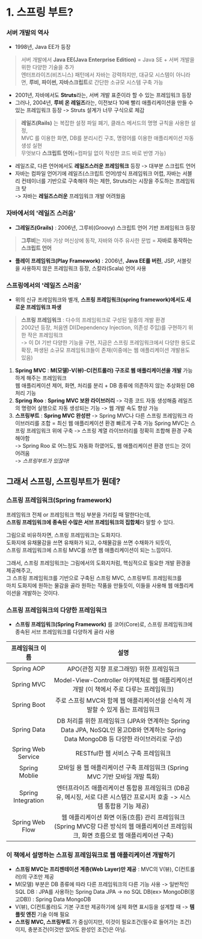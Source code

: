 # 1. 스프링 부트?

### 서버 개발의 역사

- 1998년, Java EE가 등장

>  서버 개발에서 **Java EE(Java Enterprise Edition)** = Java SE + 서버 개발을 위한 다양한 기술을 추가   
> 엔터프라이즈(비즈니스) 패턴에서 자바는 강력하지만, 대규모 시스템이 아니라면, **루비, 파이썬, 자바스크립트**로 간단한 소규모 시스템 구축 가능

- 2001년, 자바에서도 **Struts**라는, 서버 개발 표준이라 할 수 있는 프레임워크 등장
- 그러나, 2004년, **루비 온 레일즈**라는, 이전보다 10배 빨리 애플리케이션을 만들 수 있는 프레임워크 등장 -> Struts 설계가 너무 구식으로 체감

> **레일즈(Rails)** 는 복잡한 설정 파일 폐기, 클래스 메서드의 명명 규칙을 사용한 설정,   
> MVC 를 이용한 화면, DB를 분리시킨 구조, 명령어를 이용한 애플리케이션 자동 생성 실현  
> 무엇보다 **스크립트 언어**(=컴파일 없이 작성한 코드 바로 반영 가능)

- 레일즈로, 다른 언어에서도 **레일즈스러운 프레임워크** 등장 -> 대부분 스크립트 언어  
- 자바는 컴파일 언어기에 레일즈(스크립트 언어)방식 프레임워크 어렵, 자바는 서블리 컨테이너를 기반으로 구축해야 하는 제한, Struts라는 시장을 주도하는 프레임워크 탓   
-> 자바는 **레일즈스러운** 프레임워크 개발 어려웠음

### 자바에서의 '레일즈 스러움'

- **그레일즈(Grails)** : 2006년, 그루비(Groovy) 스크립트 언어 기반 프레임워크 등장  
> **그루비**는 자바 가상 머신상에 동작, 자바와 아주 유사한 문법 = **자바로 동작하는 스크립트 언어**

- **플레이 프레임워크(Play Framework)** : 2006년, **Java EE를 버린**, JSP, 서블릿을 사용하지 않은 프레임워크 등장, 스칼라(Scala) 언어 사용

### 스프링에서의 '레일즈 스러움'

- 위의 신규 프레임워크와 별개, **스프링 프레임워크(spring framework)에서도 새로운 프레임워크 파생**
> **스프링 프레임워크** : 다수의 프레임워크로 구성된 일종의 개발 환경  
> 2002년 등장, 처음엔 DI(Dependency Injection, 의존성 주입)를 구현하기 위한 작은 프레임워크  
> -> 이 DI 기반 다양한 기능을 구현, 지금은 스프링 프레임워크에서 다양한 용도로 확장, 파생된 소규모 프레임워크들이 존재(이중에는 웹 애플리케이션 개발용도 있음) 

1. **Spring MVC** : **M(모델)-V(뷰)-C(컨트롤러) 구조로 웹 애플리케이션을 개발** 가능하게 해주는 프레임워크  
    웹 애플리케이션 제어, 화면, 처리를 분리 + DB 종류에 의존하지 않는 추상화된 DB 처리 기능
2. **Spring Roo** : **Spring MVC 보완 라이브러리** -> 각종 코드 자동 생성해줌
    레일즈의 명령어 실행으로 자동 생성되는 기능 -> 웹 개발 속도 향상 가능
3. **스프링부트** : **Spring MVC 완성판** -> Spring MVC나 다른 스프링 프레임워크 라이브러리를 조합 = 최신 웹 애플리케이션 환경 빠르게 구축 가능
    Spring MVC는 스프링 프레임워크 위에 구축 -> 스프링 계열 라이브러리를 정확히 조합해 환경 구축해야함  
    -> Spring Roo 로 어느정도 자동화 하였어도, 웹 애플리케이션 환경 만드는 것이 어려움  
    -> *스프링부트가 있잖아!*
    
## 그래서 스프링, 스프링부트가 뭔데?

### 스프링 프레임워크(Spring framework)
프레임워크 전체 or 프레임워크 핵심 부분을 가리킬 때 말한다는데,  
**스프링 프레임워크에 종속된 수많은 서브 프레임워크의 집합체**라 말할 수 있다.  

그림으로 비유하자면, 스프링 프레임워크는 도화지다.  
도화지에 유채물감을 쓰면 유채화가 되고, 수채물감을 쓰면 수채화가 되듯이,  
스프링 프레임워크에 스프링 MVC를 쓰면 웹 애플리케이션이 되는 느낌이다.  

그래서, 스프링 프레임워크는 그림에서의 도화지처럼, 핵심적으로 필요한 개발 환경을 제공해주고,  
그 스프링 프레임워크를 기반으로 구축된 스프링 MVC, 스프링부트 프레임워크를  
마치 도화지에 원하는 물감을 골라 원하는 작품을 만들듯이, 이들을 사용해 웹 애플리케이션을 개발하는 것이다.

### 스프링 프레임워크의 다양한 프레임워크 

- **스프링 프레임워크(Spring Framework)** 를 코어(Core)로, 스프링 프레임워크에 종속된 서브 프레임워크를 다양하게 골라 사용

프레임워크 이름|설명
:---:|:---:
Spring AOP|APO(관점 지향 프로그래밍) 위한 프레임워크
Spring MVC|Model-View-Controller 아키텍쳐로 웹 애플리케이션 개발 (이 책에서 주로 다루는 프레임워크)
Spring Boot|주로 스프링 MVC와 함께 웹 애플리케이션을 신속히 개발할 수 있게 돕는 프레임워크
Spring Data|DB 처리를 위한 프레임워크 (JPA와 연계하는 Spring Data JPA, NoSQL인 몽고DB와 연계하는 Spring Data MongoDB 등 다양한 라이브러리로 구성)
Spring Web Service|RESTful한 웹 서비스 구축 프레임워크
Spring Moblie|모바일 용 웹 애플리케이션 구축 프레임워크 (Spring MVC 기반 모바일 개발 특화)
Spring Integration|엔터프라이즈 애플리케이션 통합용 프레임워크 (DB공유, 메시징, 서로 다른 시스템간 프로시저 호출 -> 시스템 통합용 기능 제공)
Spring Web Flow|웹 애플리케이션 화면 이동(흐름) 관리 프레임워크 (Spring MVC랑 다른 방식의 웹 애플리케이션 프레임워크, 화면 흐름으로 웹 애플리케이션 구축)

### 이 책에서 설명하는 스프링 프레임워크로 웹 애플리케이션 개발하기
- **스프링 MVC는 프리젠테이션 계층(Web Layer)만 제공** : MVC의 V(뷰), C(컨트롤러)의 구조만 제공
- M(모델) 부분은 DB 종류에 따라 다른 프레임워크의 다른 기능 사용
    -> 일반적인 SQL DB : JPA를 사용하는 Spring Data JPA
    -> no SQL DB(ex> MongoDB(몽고DB)) : Spring Data MongoDB
- V(뷰), C(컨트롤러)도 기본 구조만 제공하기에 실제 화면 표시등을 설계할 때 -> **템플릿 엔진** 기술 이해 필요
- **스프링 MVC, 스프링부트** 가 중심이지만, 이것이 필요조건(필수로 들어가는 조건)이지, 충분조건(이것만 있어도 완성인 조건)은 아님.
